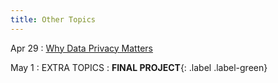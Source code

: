 ```yaml
---
title: Other Topics
---
```


Apr 29 
: [Why Data Privacy Matters](#) 

May 1 
: EXTRA TOPICS 
  : **FINAL PROJECT**{: .label .label-green}